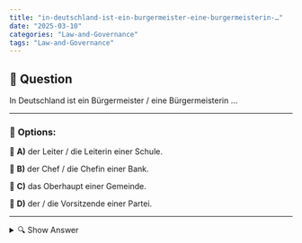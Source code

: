 ```yaml
---
title: "in-deutschland-ist-ein-burgermeister-eine-burgermeisterin-…"
date: "2025-03-10"
categories: "Law-and-Governance"
tags: "Law-and-Governance"
---
```


## 📌 **Question**

In Deutschland ist ein Bürgermeister / eine Bürgermeisterin …



---

### 📝 **Options:**

🔘 **A)** der Leiter / die Leiterin einer Schule.

🔘 **B)** der Chef / die Chefin einer Bank.

🔘 **C)** das Oberhaupt einer Gemeinde.

🔘 **D)** der / die Vorsitzende einer Partei.

---

<details>
  <summary>🔍 Show Answer</summary>

  <p>
💡  <b>Correct Answer:</b>  c
  </p>
  <p>
    📖<b>Explanation:</b>
    In Germany, a "Bürgermeister" (mayor) is the elected head of a municipality or town. The Bürgermeister is responsible for overseeing local administration, implementing municipal policies, and representing the community in official matters. This role involves managing public services, coordinating with local government councils, and ensuring the welfare of residents. Unlike positions such as a school principal ("Leiter einer Schule"), bank manager ("Chef einer Bank"), or political party leader ("Vorsitzende einer Partei"), the Bürgermeister specifically focuses on the governance and administration of the local area, making decisions that directly affect the daily lives of the community members.
  </p>
</details>
